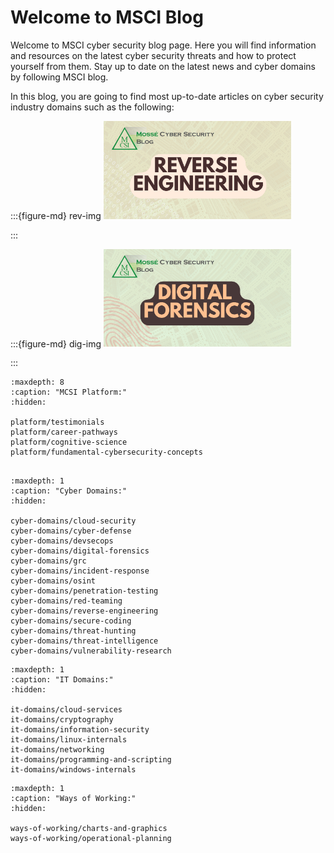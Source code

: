 # Welcome to MSCI Blog

Welcome to MSCI cyber security blog page. Here you will find information and resources on the latest cyber security threats and how to protect yourself from them. Stay up to date on the latest news and cyber domains by following MSCI blog. 

In this blog, you are going to find most up-to-date articles on cyber security industry domains such as the following:



:::{figure-md} rev-img
<img src="open-graps/reverse-engineering.png" alt="reverse engineering" width="300px">

[](reverse-engineering-landing-page)
:::


:::{figure-md} dig-img
<img src="open-graps/digital-forensics.png" alt="digital forensics" width="300px">

[](digital-forensics-main-page)
:::


```{toctree}
:maxdepth: 8
:caption: "MCSI Platform:"
:hidden:

platform/testimonials
platform/career-pathways
platform/cognitive-science
platform/fundamental-cybersecurity-concepts


```

```{toctree}
:maxdepth: 1
:caption: "Cyber Domains:"
:hidden:

cyber-domains/cloud-security
cyber-domains/cyber-defense
cyber-domains/devsecops
cyber-domains/digital-forensics
cyber-domains/grc
cyber-domains/incident-response
cyber-domains/osint
cyber-domains/penetration-testing
cyber-domains/red-teaming
cyber-domains/reverse-engineering
cyber-domains/secure-coding
cyber-domains/threat-hunting
cyber-domains/threat-intelligence
cyber-domains/vulnerability-research

```

```{toctree}
:maxdepth: 1
:caption: "IT Domains:"
:hidden:

it-domains/cloud-services
it-domains/cryptography
it-domains/information-security
it-domains/linux-internals
it-domains/networking
it-domains/programming-and-scripting
it-domains/windows-internals
```

```{toctree}
:maxdepth: 1
:caption: "Ways of Working:"
:hidden:

ways-of-working/charts-and-graphics
ways-of-working/operational-planning
```


